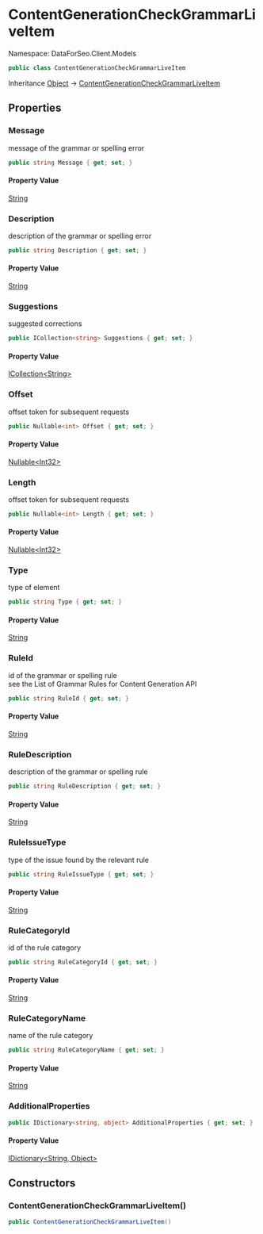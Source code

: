 # ContentGenerationCheckGrammarLiveItem

Namespace: DataForSeo.Client.Models

```csharp
public class ContentGenerationCheckGrammarLiveItem
```

Inheritance [Object](https://docs.microsoft.com/en-us/dotnet/api/system.object) → [ContentGenerationCheckGrammarLiveItem](./dataforseo.client.models.contentgenerationcheckgrammarliveitem.md)

## Properties

### **Message**

message of the grammar or spelling error

```csharp
public string Message { get; set; }
```

#### Property Value

[String](https://docs.microsoft.com/en-us/dotnet/api/system.string)<br>

### **Description**

description of the grammar or spelling error

```csharp
public string Description { get; set; }
```

#### Property Value

[String](https://docs.microsoft.com/en-us/dotnet/api/system.string)<br>

### **Suggestions**

suggested corrections

```csharp
public ICollection<string> Suggestions { get; set; }
```

#### Property Value

[ICollection&lt;String&gt;](https://docs.microsoft.com/en-us/dotnet/api/system.collections.generic.icollection-1)<br>

### **Offset**

offset token for subsequent requests

```csharp
public Nullable<int> Offset { get; set; }
```

#### Property Value

[Nullable&lt;Int32&gt;](https://docs.microsoft.com/en-us/dotnet/api/system.nullable-1)<br>

### **Length**

offset token for subsequent requests

```csharp
public Nullable<int> Length { get; set; }
```

#### Property Value

[Nullable&lt;Int32&gt;](https://docs.microsoft.com/en-us/dotnet/api/system.nullable-1)<br>

### **Type**

type of element

```csharp
public string Type { get; set; }
```

#### Property Value

[String](https://docs.microsoft.com/en-us/dotnet/api/system.string)<br>

### **RuleId**

id of the grammar or spelling rule
 <br>see the List of Grammar Rules for Content Generation API

```csharp
public string RuleId { get; set; }
```

#### Property Value

[String](https://docs.microsoft.com/en-us/dotnet/api/system.string)<br>

### **RuleDescription**

description of the grammar or spelling rule

```csharp
public string RuleDescription { get; set; }
```

#### Property Value

[String](https://docs.microsoft.com/en-us/dotnet/api/system.string)<br>

### **RuleIssueType**

type of the issue found by the relevant rule

```csharp
public string RuleIssueType { get; set; }
```

#### Property Value

[String](https://docs.microsoft.com/en-us/dotnet/api/system.string)<br>

### **RuleCategoryId**

id of the rule category

```csharp
public string RuleCategoryId { get; set; }
```

#### Property Value

[String](https://docs.microsoft.com/en-us/dotnet/api/system.string)<br>

### **RuleCategoryName**

name of the rule category

```csharp
public string RuleCategoryName { get; set; }
```

#### Property Value

[String](https://docs.microsoft.com/en-us/dotnet/api/system.string)<br>

### **AdditionalProperties**

```csharp
public IDictionary<string, object> AdditionalProperties { get; set; }
```

#### Property Value

[IDictionary&lt;String, Object&gt;](https://docs.microsoft.com/en-us/dotnet/api/system.collections.generic.idictionary-2)<br>

## Constructors

### **ContentGenerationCheckGrammarLiveItem()**

```csharp
public ContentGenerationCheckGrammarLiveItem()
```
